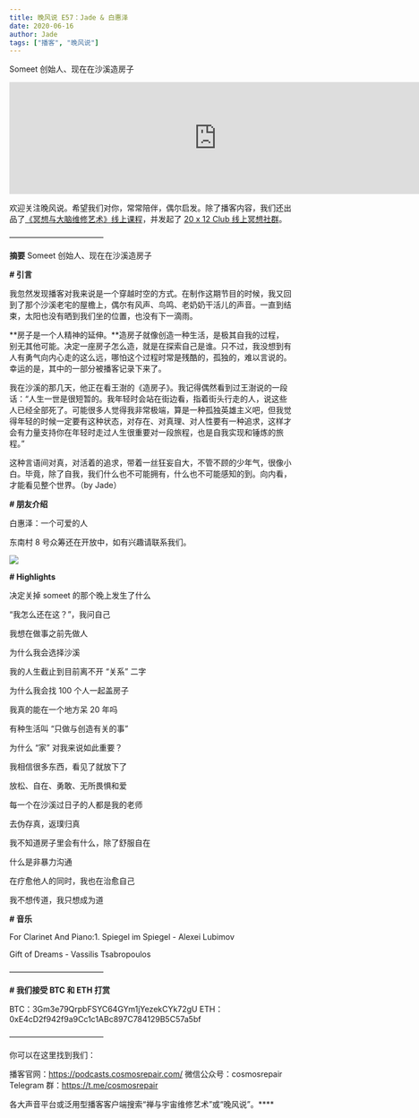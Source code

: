 ```yaml
---
title: 晚风说 E57：Jade & 白惠泽
date: 2020-06-16
author: Jade
tags: ["播客", "晚风说"]
---
```


Someet 创始人、现在在沙溪造房子

<!--more-->

<iframe src="https://fireside.fm/player/v2/trfV16OE+mrFboMGl?theme=light" width="740" height="200" frameborder="0" scrolling="no"></iframe>

欢迎关注晚风说。希望我们对你，常常陪伴，偶尔启发。除了播客内容，我们还出品了[《冥想与大脑维修艺术》线上课程](https://mp.weixin.qq.com/s?__biz=MzA5Nzk4MDMxMg==&mid=2247484680&idx=1&sn=2a5b8f1e1f1c1e6820adf5cc95d997fe&chksm=9099dfffa7ee56e9408aa248731e3e3e502c984ca1e577decc28d66d458f2e93a600dc6d6b40&scene=21#wechat_redirect)，并发起了 [20 x 12 Club 线上冥想社群](https://mp.weixin.qq.com/s?__biz=MzA5Nzk4MDMxMg==&mid=2247484834&idx=1&sn=ebd2c537b12e63baef2e9eaac505c26b&chksm=9099df55a7ee5643ab84485931d52082bbb2a6ee7078bdd536faf2cbbcb7bb22783aeaf13d4b&scene=21#wechat_redirect)。

————————————

**摘要**   Someet 创始人、现在在沙溪造房子

**# 引言**

我忽然发现播客对我来说是一个穿越时空的方式。在制作这期节目的时候，我又回到了那个沙溪老宅的屋檐上，偶尔有风声、鸟鸣、老奶奶干活儿的声音。一直到结束，太阳也没有晒到我们坐的位置，也没有下一滴雨。

**房子是一个人精神的延伸。**造房子就像创造一种生活，是极其自我的过程，别无其他可能。决定一座房子怎么造，就是在探索自己是谁。只不过，我没想到有人有勇气向内心走的这么远，哪怕这个过程时常是残酷的，孤独的，难以言说的。幸运的是，其中的一部分被播客记录下来了。

我在沙溪的那几天，他正在看王澍的《造房子》。我记得偶然看到过王澍说的一段话：“人生一世是很短暂的。我年轻时会站在街边看，指着街头行走的人，说这些人已经全部死了。可能很多人觉得我非常极端，算是一种孤独英雄主义吧，但我觉得年轻的时候一定要有这种状态，对存在、对真理、对人性要有一种追求，这样才会有力量支持你在年轻时走过人生很重要对一段旅程，也是自我实现和锤炼的旅程。”

这种言语间对真，对活着的追求，带着一丝狂妄自大，不管不顾的少年气，很像小白。毕竟，除了自我，我们什么也不可能拥有，什么也不可能感知的到。向内看，才能看见整个世界。（by Jade）

**# 朋友介绍**

白惠泽：一个可爱的人

东南村 8 号众筹还在开放中，如有兴趣请联系我们。

![](https://cosmosrepair-1257028016.cos.ap-beijing.myqcloud.com/screencapture-mp-weixin-qq-s-2020-06-16-09_54_32.png)

**# Highlights**

决定关掉 someet 的那个晚上发生了什么

“我怎么还在这？”，我问自己

我想在做事之前先做人

为什么我会选择沙溪

我的人生截止到目前离不开 “关系” 二字

为什么我会找 100 个人一起盖房子

我真的能在一个地方呆 20 年吗

有种生活叫 “只做与创造有关的事”

为什么 “家” 对我来说如此重要？

我相信很多东西，看见了就放下了

放松、自在、勇敢、无所畏惧和爱

每一个在沙溪过日子的人都是我的老师

去伪存真，返璞归真

我不知道房子里会有什么，除了舒服自在

什么是非暴力沟通

在疗愈他人的同时，我也在治愈自己

我不想传道，我只想成为道

**# 音乐**

For Clarinet And Piano:1. Spiegel im Spiegel - Alexei Lubimov

Gift of Dreams - Vassilis Tsabropoulos

————————————

**# 我们接受 BTC 和 ETH 打赏**

BTC：3Gm3e79QrpbFSYC64GYm1jYezekCYk72gU
ETH：0xE4cD2f942f9a9Cc1c1ABc897C784129B5C57a5bf

————————————

你可以在这里找到我们：

播客官网：https://podcasts.cosmosrepair.com/
微信公众号：cosmosrepair
Telegram 群：https://t.me/cosmosrepair

各大声音平台或泛用型播客客户端搜索“禅与宇宙维修艺术”或“晚风说”。****